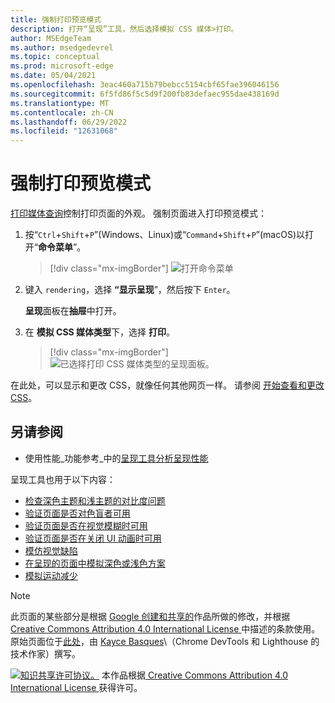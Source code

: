 ```yaml
---
title: 强制打印预览模式
description: 打开“呈现”工具，然后选择模拟 CSS 媒体>打印。
author: MSEdgeTeam
ms.author: msedgedevrel
ms.topic: conceptual
ms.prod: microsoft-edge
ms.date: 05/04/2021
ms.openlocfilehash: 3eac460a715b79bebcc5154cbf65fae396046156
ms.sourcegitcommit: 6f5fd86f5c5d9f200fb83defaec955dae438169d
ms.translationtype: MT
ms.contentlocale: zh-CN
ms.lasthandoff: 06/29/2022
ms.locfileid: "12631068"
---
```

<!-- Copyright Kayce Basques

   Licensed under the Apache License, Version 2.0 (the "License");
   you may not use this file except in compliance with the License.
   You may obtain a copy of the License at

       https://www.apache.org/licenses/LICENSE-2.0

   Unless required by applicable law or agreed to in writing, software
   distributed under the License is distributed on an "AS IS" BASIS,
   WITHOUT WARRANTIES OR CONDITIONS OF ANY KIND, either express or implied.
   See the License for the specific language governing permissions and
   limitations under the License.  -->
# <a name="force-print-preview-mode"></a>强制打印预览模式

[打印媒体查询](https://developer.mozilla.org/docs/Web/CSS/Media_Queries/Using_media_queries)控制打印页面的外观。  强制页面进入打印预览模式：

1. 按“`Ctrl`+`Shift`+`P`”(Windows、Linux)或“`Command`+`Shift`+`P`”(macOS)以打开“**命令菜单**”。

   > [!div class="mx-imgBorder"]
   > ![打开命令菜单](../media/print-preview-open-command-menu.png)

1. 键入 `rendering`，选择 **“显示呈现**”，然后按下 `Enter`。

   **呈现**面板在**抽屉**中打开。

1. 在 **模拟 CSS 媒体类型**下，选择 **打印**。

   > [!div class="mx-imgBorder"]
   > ![已选择打印 CSS 媒体类型的呈现面板。](../media/print-preview-css-media-type.png)

在此处，可以显示和更改 CSS，就像任何其他网页一样。  请参阅 [开始查看和更改 CSS](index.md)。


<!-- ====================================================================== -->
## <a name="see-also"></a>另请参阅

* 使用性能_功能参考_中的[呈现工具分析呈现性能](../evaluate-performance/reference.md#analyze-rendering-performance-with-the-rendering-tool)

呈现工具也用于以下内容：

* [检查深色主题和浅主题的对比度问题](../accessibility/test-dark-mode.md)
* [验证页面是否对色盲者可用](../accessibility/test-color-blindness.md)
* [验证页面是否在视觉模糊时可用](../accessibility/test-blurred-vision.md)
* [验证页面是否在关闭 UI 动画时可用](../accessibility/test-reduced-ui-motion.md)
* [模仿视觉缺陷](../accessibility/emulate-vision-deficiencies.md)
* [在呈现的页面中模拟深色或浅色方案](../accessibility/preferred-color-scheme-simulation.md)
* [模拟运动减少](../accessibility/reduced-motion-simulation.md)


<!-- ====================================================================== -->
> [!NOTE]
> 此页面的某些部分是根据 [Google 创建和共享的](https://developers.google.com/terms/site-policies)作品所做的修改，并根据[ Creative Commons Attribution 4.0 International License ](https://creativecommons.org/licenses/by/4.0)中描述的条款使用。
> 原始页面位于[此处](https://developer.chrome.com/docs/devtools/rendering/emulate-css/)，由 [Kayce Basques](https://developers.google.com/web/resources/contributors#kayce-basques)\（Chrome DevTools 和 Lighthouse 的技术作家）撰写。

[![知识共享许可协议。](../../media/cc-logo/88x31.png)](https://creativecommons.org/licenses/by/4.0)
本作品根据[ Creative Commons Attribution 4.0 International License ](https://creativecommons.org/licenses/by/4.0)获得许可。
